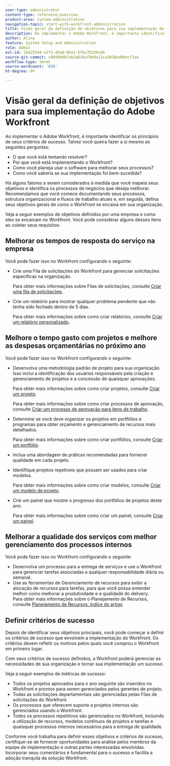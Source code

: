 ```yaml
---
user-type: administrator
content-type: reference;overview
product-area: system-administration
navigation-topic: start-with-workfront-administration
title: Visão geral da definição de objetivos para sua implementação do Adobe Workfront
description: Ao implementar o Adobe Workfront, é importante identificar os princípios de seus critérios de sucesso. Recomendamos que você comece documentando seus processos, estrutura organizacional e fluxos de trabalho atuais e, em seguida, defina seus objetivos gerais de como o Workfront se encaixará em sua organização.
author: Alina
feature: System Setup and Administration
role: Admin
exl-id: 1b425244-e3f3-45a0-8ba1-5fbc7b339c85
source-git-commit: c80d9b0b7eb2a638af9e0a11ca3038ed99ecf1ee
workflow-type: tm+mt
source-wordcount: '658'
ht-degree: 0%

---
```


# Visão geral da definição de objetivos para sua implementação do Adobe Workfront

<!--Audited: 12/2023-->

Ao implementar o Adobe Workfront, é importante identificar os princípios de seus critérios de sucesso. Talvez você queira fazer a si mesmo as seguintes perguntas:

* O que você está tentando resolver?
* Por que você está implementando o Workfront?
* Como você planeja usar o software para melhorar seus processos?
* Como você saberia se sua implementação foi bem-sucedida?

Há alguns fatores a serem considerados à medida que você mapeia seus objetivos e identifica os processos de negócios que deseja melhorar. Recomendamos que você comece documentando seus processos, estrutura organizacional e fluxos de trabalho atuais e, em seguida, defina seus objetivos gerais de como o Workfront se encaixa em sua organização.

Veja a seguir exemplos de objetivos definidos por uma empresa e como eles se encaixam no Workfront. Você pode considerar alguns desses itens ao coletar seus requisitos:

## Melhorar os tempos de resposta do serviço na empresa

Você pode fazer isso no Workfront configurando o seguinte:

* Crie uma Fila de solicitações do Workfront para gerenciar solicitações específicas na organização.

  Para obter mais informações sobre Filas de solicitações, consulte [Criar uma fila de solicitações](../../manage-work/requests/create-and-manage-request-queues/create-request-queue.md).

* Crie um relatório para mostrar qualquer problema pendente que não tenha sido fechado dentro de 5 dias.

  Para obter mais informações sobre como criar relatórios, consulte [Criar um relatório personalizado](../../reports-and-dashboards/reports/creating-and-managing-reports/create-custom-report.md).

## Melhore o tempo gasto com projetos e melhore as despesas orçamentárias no próximo ano

Você pode fazer isso no Workfront configurando o seguinte:

* Desenvolva uma metodologia padrão de projeto para sua organização. Isso inclui a identificação dos usuários responsáveis pela criação e gerenciamento de projetos e a concessão de quaisquer aprovações.

  Para obter mais informações sobre como criar projetos, consulte [Criar um projeto](../../manage-work/projects/create-projects/create-project.md).

  Para obter mais informações sobre como criar processos de aprovação, consulte [Criar um processo de aprovação para itens de trabalho](../../administration-and-setup/customize-workfront/configure-approval-milestone-processes/create-approval-processes.md).

* Determine se você deve organizar os projetos em portfólios e programas para obter orçamento e gerenciamento de recursos mais detalhados.

  Para obter mais informações sobre como criar portfólios, consulte [Criar um portfólio](../../manage-work/portfolios/create-and-manage-portfolios/create-portfolios.md).

* Inclua uma abordagem de práticas recomendadas para fornecer qualidade em cada projeto.
* Identifique projetos repetíveis que possam ser usados para criar modelos.

  Para obter mais informações sobre como criar modelos, consulte [Criar um modelo de projeto](../../manage-work/projects/create-and-manage-templates/create-template.md).

* Crie um painel que mostre o progresso dos portfólios de projetos deste ano.

  Para obter mais informações sobre como criar um painel, consulte [Criar um painel](../../reports-and-dashboards/dashboards/creating-and-managing-dashboards/create-dashboard.md).

## Melhorar a qualidade dos serviços com melhor gerenciamento dos processos internos

Você pode fazer isso no Workfront configurando o seguinte:

* Desenvolva um processo para a entrega de serviços e use o Workfront para gerenciar tarefas associadas a qualquer responsabilidade diária ou semanal.
* Use as ferramentas de Gerenciamento de recursos para exibir a alocação de recursos para tarefas, para que você possa entender melhor como melhorar a produtividade e a qualidade do delivery.\
  Para obter mais informações sobre o Planejamento de Recursos, consulte [Planejamento de Recursos: índice do artigo](../../resource-mgmt/resource-planning/resource-planning-overview.md)

## Definir critérios de sucesso

Depois de identificar seus objetivos principais, você pode começar a definir os critérios de sucesso que envolvem a implementação do Workfront. Os critérios devem refletir os motivos pelos quais você comprou o Workfront em primeiro lugar.

Com seus critérios de sucesso definidos, a Workfront poderá gerenciar as necessidades de sua organização e tornar sua implementação um sucesso.

Veja a seguir exemplos de métricas de sucesso:

* Todos os projetos aprovados para o ano seguinte são inseridos no Workfront e prontos para serem gerenciados pelos gerentes de projeto.
* Todas as solicitações departamentais são gerenciadas pelas Filas de solicitações do Workfront.
* Os processos que oferecem suporte a projetos internos são gerenciados usando o Workfront.
* Todos os processos repetitivos são gerenciados no Workfront, incluindo a utilização de recursos, modelos contínuos de projetos e tarefas e quaisquer processos internos necessários para a entrega de qualidade.

Conforme você trabalha para definir esses objetivos e critérios de sucesso, certifique-se de fornecer oportunidades para análise pelos membros da equipe de implementação e outras partes interessadas envolvidas. Incorporar seus comentários é fundamental para o sucesso e facilita a adoção tranquila da solução Workfront.
